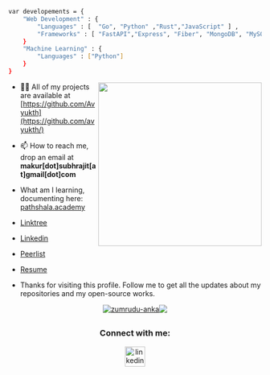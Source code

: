 <!-- [![Typing SVG](https://readme-typing-svg.demolab.com?font=Fira+Code&pause=1000&color=1E00F7&width=720&lines=Hi+👋,+I'm+Subhrajit+passionate+software+developer)](https://git.io/typing-svg)
![68747470733a2f2f7468756d62732e6766796361742e636f6d2f4576696c4e657874446576696c666973682d736d616c6c2e676966](https://user-images.githubusercontent.com/89845641/220167426-0c5f630e-6d56-4617-9775-71c2bd025b4f.gif)


![github-contribution-grid-snake](https://user-images.githubusercontent.com/89845641/218791674-c52db856-24d2-429f-8867-170c365730d1.svg) -->


```sh
var developements = {
    "Web Development" : {
        "Languages" : [  "Go", "Python" ,"Rust","JavaScript" ] ,
        "Frameworks" : [ "FastAPI","Express", "Fiber", "MongoDB", "MySQL", "Postgres" ]
    }
    "Machine Learning" : {
        "Languages" : ["Python"]
    }
}
```
<div align=right>
    <a href="https://github.com/anuraghazra/github-readme-stats">
      <img width=325 align="right" src="https://github-readme-stats.vercel.app/api/top-langs/?username=avyukth&langs_count=20&theme=highcontrast&layout=compact&hide=jupyter+notebook,HTML,php,css" />
    </a>
    <!--         "Libraries" : ["Numpy", "Pandas", "Matplotlib", "Sklearn", "Pytorch" ] -->
</div>


- 👨‍💻 All of my projects are available at
[https://github.com/Avyukth](https://github.com/avyukth/)

- 📫 How to reach me, drop an email at **makur[dot]subhrajit[at]gmail[dot]com**
- What am I learning, documenting here:  [pathshala.academy](https://www.pathshala.academy/)
- [Linktree](https://linktr.ee/subhrajit.eth)
- [Linkedin](https://www.linkedin.com/in/subhrajitmakur/)
- [Peerlist](https://peerlist.io/subhrajit)
- [Resume](https://drive.google.com/file/d/189VB5GSpVpf0IsbdPmmAGDpGsSoBjirP/view)
<!-- - My blog and website: https://subhrajit.me -->

- Thanks for visiting this profile. Follow me to get all the updates about my repositories and my open-source works.


<!-- 
<img align="right" alt="GIF" src="https://raw.githubusercontent.com/rahul-jha98/rahul-jha98/main/techstack.gif" width="360px"/> -->

<div style="display: flex; justify-content: center; align-items: center;">
  <a href="https://github.com/denvercoder1/github-readme-streak-stats" title="Go to Source">
    <img style="height: auto; max-width: auto;" src="https://streak-stats.demolab.com/?user=avyukth&theme=react&border=61dafb" alt="zumrudu-anka" />
  </a>
  <a href="https://github.com/anuraghazra/github-readme-stats" title="Go to Source">
    <img style="height: auto; max-width: auto;" src="https://github-readme-stats.vercel.app/api?username=avyukth&show_icons=true&theme=react&border_color=61dafb"/>
  </a>
</div>  


##
<h3 align="center">Connect with me:</h3>
<p align="center">
    <a href="https://www.linkedin.com/in/subhrajitmakur/" target="blank"><img align="center"
            src="https://cdn.iconscout.com/icon/free/png-64/linkedin-208-916919.png" alt="linkedin" height="40"
            width="40" /></a>
    </p>


